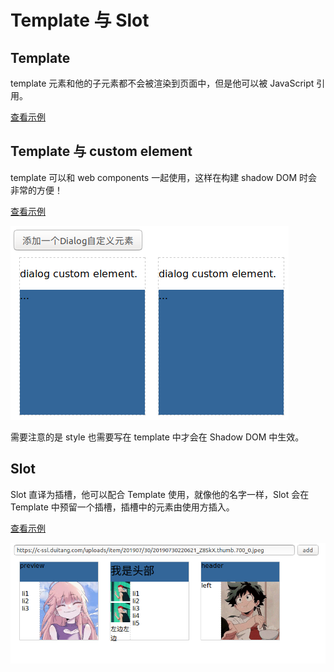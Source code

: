 # Template 与 Slot

## Template

template 元素和他的子元素都不会被渲染到页面中，但是他可以被 JavaScript 引用。

[查看示例](01-template.html)

## Template 与 custom element

template 可以和 web components 一起使用，这样在构建 shadow DOM 时会非常的方便！

[查看示例](01-template-custome-element.html)

![template.png](template.png)

需要注意的是 style 也需要写在 template 中才会在 Shadow DOM 中生效。

## Slot

Slot 直译为插槽，他可以配合 Template 使用，就像他的名字一样，Slot 会在 Template 中预留一个插槽，插槽中的元素由使用方插入。

[查看示例](02-slot.html)

![slot.png](slot.png)
